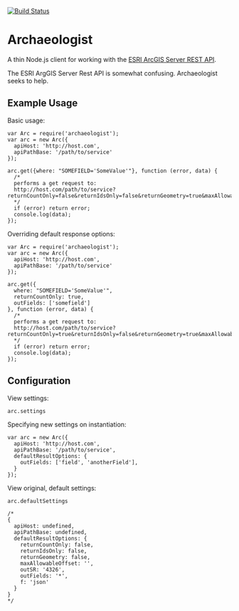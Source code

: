 [![Build Status](https://travis-ci.org/mdb/archaeologist.png?branch=master)](https://travis-ci.org/mdb/archaeologist)

# Archaeologist

A thin Node.js client for working with the [ESRI ArcGIS Server REST API](http://gis.phila.gov/ArcGIS/SDK/REST/index.html?catalog.html).

The ESRI ArgGIS Server Rest API is somewhat confusing. Archaeologist seeks to help.

## Example Usage

Basic usage:

    var Arc = require('archaeologist');
    var arc = new Arc({
      apiHost: 'http://host.com',
      apiPathBase: '/path/to/service'
    });

    arc.get({where: "SOMEFIELD='SomeValue'"}, function (error, data) {
      /*
      performs a get request to:
      http://host.com/path/to/service?returnCountOnly=false&returnIdsOnly=false&returnGeometry=true&maxAllowableOffset=&outputSpatialReference=&outFields=*&where=SOMEFIELD='SomeValue'&f=json
      */
      if (error) return error;
      console.log(data);
    });

Overriding default response options:

    var Arc = require('archaeologist');
    var arc = new Arc({
      apiHost: 'http://host.com',
      apiPathBase: '/path/to/service'
    });

    arc.get({
      where: "SOMEFIELD='SomeValue'",
      returnCountOnly: true,
      outFields: ['somefield']
    }, function (error, data) {
      /*
      performs a get request to:
      http://host.com/path/to/service?returnCountOnly=true&returnIdsOnly=false&returnGeometry=true&maxAllowableOffset=&outputSpatialReference=&outFields=somefield&where=SOMEFIELD='SomeValue'&f=json
      */
      if (error) return error;
      console.log(data);
    });

## Configuration

View settings:
    
    arc.settings

Specifying new settings on instantiation:
    
    var arc = new Arc({
      apiHost: 'http://host.com',
      apiPathBase: '/path/to/service',
      defaultResultOptions: {
        outFields: ['field', 'anotherField'],
      }
    });

View original, default settings:
    
    arc.defaultSettings
    
    /*
    {
      apiHost: undefined,
      apiPathBase: undefined,
      defaultResultOptions: {
        returnCountOnly: false,
        returnIdsOnly: false,
        returnGeometry: false,
        maxAllowableOffset: '',
        outSR: '4326',
        outFields: '*',
        f: 'json'
      }
    }
    */
